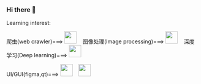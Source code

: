 ### Hi there 👋

<!--
**Tree-Forever/Tree-Forever** is a ✨ _special_ ✨ repository because its `README.md` (this file) appears on your GitHub profile.

Here are some ideas to get you started:

- 🔭 I’m currently working on ...
- 🌱 I’m currently learning ...
- 👯 I’m looking to collaborate on ...
- 🤔 I’m looking for help with ...
- 💬 Ask me about ...
- 📫 How to reach me: ...
- 😄 Pronouns: ...
- ⚡ Fun fact: ...
-->
Learning interest:
<div id="boxes0">
    爬虫(web crawler)===>
    <img src="https://requests.readthedocs.io/en/latest/_static/requests-sidebar.png"  width=32 height=32 />  &nbsp&nbsp
    图像处理(Image processing)===>
    <img src="https://raw.githubusercontent.com/python-pillow/pillow-logo/main/pillow-logo-248x250.png"  width=32 height=32 />  &nbsp&nbsp
    深度学习(Deep learning)===>
    <img height="32" width="32" src="https://cdn.simpleicons.org/PaddlePaddle/blue" />  &nbsp&nbsp
    <P>UI/GUI(figma,qt)===>
    <img height="32" width="32" src="https://cdn.simpleicons.org/qt/58de86" />  &nbsp&nbsp
    <img height="32" width="32" src="https://cdn.simpleicons.org/figma/black" />  &nbsp&nbsp
    </P>
</div>

